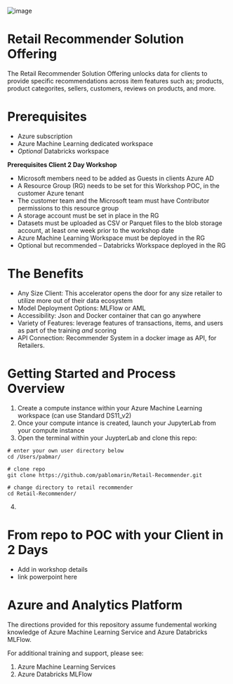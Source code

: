 ![image](https://user-images.githubusercontent.com/113465005/213256471-04917667-69ab-4126-8cc6-72bc940f0fe0.png)


# Retail Recommender Solution Offering
The Retail Recommender Solution Offering unlocks data for clients to provide specific recommendations across item features such as; products, product categorites, sellers, customers, reviews on products, and more.

# Prerequisites
* Azure subscription
* Azure Machine Learning dedicated workspace
* *Optional* Databricks workspace

**Prerequisites Client 2 Day Workshop**
* Microsoft members need to be added as Guests in clients Azure AD
* A Resource Group (RG)  needs to be set for this Workshop POC, in the customer Azure tenant
* The customer team and the Microsoft team must have Contributor permissions to this resource group
* A storage account must be set in place in the RG
* Datasets must be uploaded as CSV or Parquet files to the blob storage account, at least one week prior to the workshop date
* Azure Machine Learning Workspace must be deployed in the RG
* Optional but recommended – Databricks Workspace deployed in the RG


# The Benefits
* Any Size Client: This accelerator opens the door for any size retailer to utilize more out of their data ecosystem 
* Model Deployment Options: MLFlow or AML
* Accessibility: Json and Docker container that can go anywhere 
* Variety of Features: leverage features of transactions, items, and users as part of the training *and* scoring
* API Connection: Recommender System in a docker image as API, for Retailers. 

# Getting Started and Process Overview 
1. Create a compute instance within your Azure Machine Learning workspace (can use Standard DS11_v2)
2. Once your compute intance is created, launch your JupyterLab from your compute instance 
3. Open the terminal within your JuypterLab and clone this repo:
```
# enter your own user directory below
cd /Users/pabmar/

# clone repo
git clone https://github.com/pablomarin/Retail-Recommender.git

# change directory to retail recommender
cd Retail-Recommender/
```
4. 

# From repo to POC with your Client in 2 Days
* Add in workshop details
* link powerpoint here

# Azure and Analytics Platform
The directions provided for this repository assume fundemental working knowledge of Azure Machine Learning Service and Azure Databricks MLFlow.

For additional training and support, please see:
1. Azure Machine Learning Services
2. Azure Databricks MLFlow

